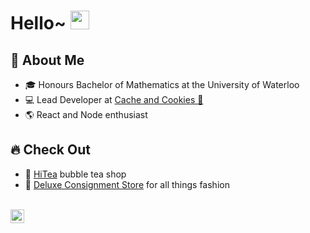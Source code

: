# Hello~ <img src="https://raw.githubusercontent.com/iampavangandhi/iampavangandhi/master/gifs/Hi.gif" width="30px"></h2>

## 🧍 About Me
* 🎓 Honours Bachelor of Mathematics at the University of Waterloo
* 💻 Lead Developer at [Cache and Cookies 🍪](https://www.linkedin.com/company/cache-and-cookies/ "Cache and Cookies")
* 🌎 React and Node enthusiast
    <!-- * ✨ Tips and tricks appreciated 😊 -->

## 🔥 Check Out
* 🍵 [HiTea](https://hiteato.ca/ "HiTea") bubble tea shop
* 👜 [Deluxe Consignment Store](https://deluxe-consignment.uk.r.appspot.com/ "DCS") for all things fashion

<br />
<!-- ## 📧 Contact Me -->
<a href="https://www.linkedin.com/in/jimmyyang7/">
  <img align="left" alt="Jimmy's Linkedin" width="22px" src="https://cdn.jsdelivr.net/npm/simple-icons@v3/icons/linkedin.svg" />
</a>

<!-- ## 🤣 Hehe and Haha -->
<!-- * 🍌 Bananas are my favourite fruits -->
